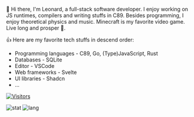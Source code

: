 👋 Hi there, I'm Leonard, a full-stack software developer. I enjoy working on JS runtimes, compilers and writing stuffs in C89. Besides programming, I enjoy theoretical physics and music. Minecraft is my favorite video game. Live long and prosper 🖖.

👍 Here are my favorite tech stuffs in descend order:
- Programming languages - C89, Go, (Type)JavaScript, Rust
- Databases - SQLite
- Editor - VSCode
- Web frameworks - Svelte
- UI libraries - Shadcn
- ...

[![Visitors](https://api.visitorbadge.io/api/visitors?path=https%3A%2F%2Fgithub.com%2Fmivinci%2Fmivinci&label=visitors&countColor=%23263759&style=flat-square)](https://visitorbadge.io/status?path=https%3A%2F%2Fgithub.com%2Fmivinci%2Fmivinci)

![stat](https://github-readme-stats.vercel.app/api?username=Mivinci&show_icons=true&theme=github_dark&hide_title=true&hide_rank=true)
![lang](https://github-readme-stats.vercel.app/api/top-langs/?username=Mivinci&layout=compact&langs_count=6&hide=css,scss,html&theme=github_dark)


